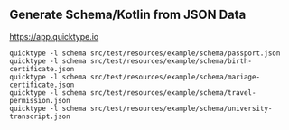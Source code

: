 ## Generate Schema/Kotlin from JSON Data

https://app.quicktype.io

```shell
quicktype -l schema src/test/resources/example/schema/passport.json
quicktype -l schema src/test/resources/example/schema/birth-certificate.json
quicktype -l schema src/test/resources/example/schema/mariage-certificate.json
quicktype -l schema src/test/resources/example/schema/travel-permission.json
quicktype -l schema src/test/resources/example/schema/university-transcript.json
```